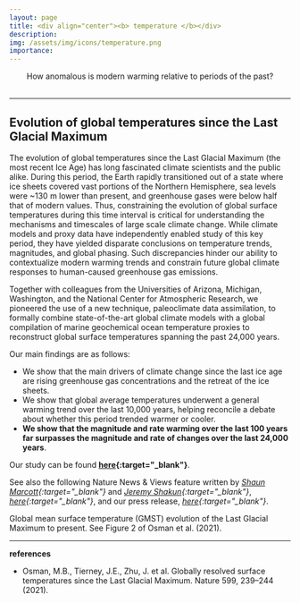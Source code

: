 ```yaml
---
layout: page
title: <div align="center"><b> temperature </b></div>
description:
img: /assets/img/icons/temperature.png
importance:
---
```

<div align="center"><it> How anomalous is modern warming relative to periods of the past? </it></div>
<br>

***

## Evolution of global temperatures since the Last Glacial Maximum

The evolution of global temperatures since the Last Glacial Maximum (the most recent Ice Age) has long fascinated climate scientists and the public alike.  During this period, the Earth rapidly transitioned out of a state where ice sheets covered vast portions of the Northern Hemisphere, sea levels were ~130 m lower than present, and greenhouse gases were below half that of modern values. Thus, constraining the evolution of global surface temperatures during this time interval is critical for understanding the mechanisms and timescales of large scale climate change. While climate models and proxy data have independently enabled study of this key period, they have yielded disparate conclusions on temperature trends, magnitudes, and global phasing.  Such discrepancies hinder our ability to contextualize modern warming trends and constrain future global climate responses to human-caused greenhouse gas emissions.

Together with colleagues from the Universities of Arizona, Michigan, Washington, and the National Center for Atmospheric Research, we pioneered the use of a new technique, paleoclimate data assimilation, to formally combine state-of-the-art global climate models with a global compilation of marine geochemical ocean temperature proxies to reconstruct global surface temperatures spanning the past 24,000 years.

Our main findings are as follows:
* We show that the main drivers of climate change since the last ice age are rising greenhouse gas concentrations and the retreat of the ice sheets.
* We show that global average temperatures underwent a general warming trend over the last 10,000 years, helping reconcile a debate about whether this period trended warmer or cooler.
* **We show that the magnitude and rate warming over the last 100 years far surpasses the magnitude and rate of changes over the last 24,000 years**.

Our study can be found <b>[here](https://www.nature.com/articles/s41586-021-03984-4){:target="\_blank"}</b>.  

See also the following Nature News & Views feature written by <i>[Shaun Marcott‬](http://proglacial.com/){:target="\_blank"}</i> and <i>[Jeremy Shakun](https://www.bc.edu/bc-web/schools/mcas/departments/eesc/people/faculty-directory/jeremy-shakun.html){:target="\_blank"}</i>, <i>[here](https://www.nature.com/articles/d41586-021-03011-6){:target="\_blank"}</i>, and our press release, <i>[here](https://news.arizona.edu/story/global-temperatures-over-last-24000-years-show-todays-warming-unprecedented){:target="\_blank"}</i>.

<!-- The resulting product, the “Last Glacial Maximum Reanalysis (LGMR)”, is the first observationally constrained, spatially complete, and dynamically consistent pre-Common Era reconstruction to date, and enables the following significant advances: First, our results reveal that temperature variability across the last 24 ky was linked to two primary modes of variability: radiative forcing from ice sheets and greenhouse gases, and changes in thermohaline circulation and seasonal insolation. Next, we demonstrate that global temperatures warmed between the early and middle Holocene and were stable thereafter, a dynamically plausible solution that contrasts prior proxy-only reconstructions exhibiting Holocene cooling (and, notably, does not require us to detrend our proxy data). Finally, by comparing LGMR to recent global observations, we show that both the rate and magnitude of recent anthropogenic warming is unprecedented relative to the last 24 ky. -->

<div class="row justify-content-sm-center">
    <div class="col-sm mt-3 mt-md-0">
        <img class="img-fluid rounded z-depth-1" src="{{ '/assets/img/projects/LGM_web.png' | relative_url }}" alt="" title="Figure 2; Osman et al. (in review)"/>
    </div>
</div>
<div class="caption">
    Global mean surface temperature (GMST) evolution of the Last Glacial Maximum to present.  See Figure 2 of Osman et al. (2021).
</div>

***

**references**
* Osman, M.B., Tierney, J.E., Zhu, J. et al. Globally resolved surface temperatures since the Last Glacial Maximum. Nature 599, 239–244 (2021).
